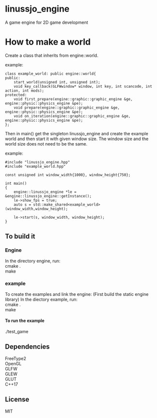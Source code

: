 # linussjo_engine
A game engine for 2D game development

# How to make a world
Create a class that inherits from engine::world.  

example:
```
class example_world: public engine::world{
public:
    start_world(unsigned int, unsigned int);
    void key_callback(GLFWwindow* window, int key, int scancode, int action, int mods);
protected:
    void first_prepare(engine::graphic::graphic_engine &ge, engine::physic::physics_engine &pe);
    void prepare(engine::graphic::graphic_engine &ge, engine::physic::physics_engine &pe);
    void on_iteration(engine::graphic::graphic_engine &ge, engine::physic::physics_engine &pe);
};
```
  
Then in main() get the singleton linussjo_engine and create the example world and then start it with given window size. The window size and the world size does not need to be the same.    

example:
```
#include "linussjo_engine.hpp"
#include "example_world.hpp"

const unsigned int window_width{1000}, window_height{750};

int main()
{
    engine::linussjo_engine *le = &engine::linussjo_engine::getInstance();
    le->show_fps = true;
    auto s = std::make_shared<example_world>(window_width,window_height);
    
    le->start(s, window_width, window_height);
}
```
## To build it
### Engine
In the directory engine, run:  
cmake .  
make  

### example
To create the examples and link the engine:
(First build the static engine library)
In the diectory example, run:  
cmake .  
make  

#### To run the example
./test_game

## Dependencies 
FreeType2  
OpenGL  
GLFW  
GLEW  
GLUT  
C++17  

## License

MIT
